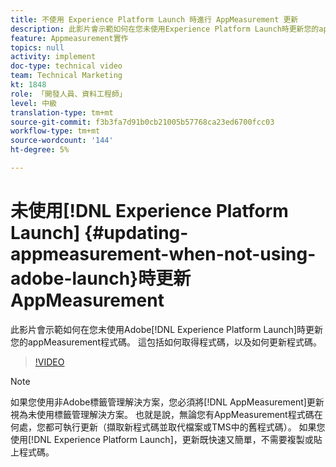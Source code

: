 ```yaml
---
title: 不使用 Experience Platform Launch 時進行 AppMeasurement 更新
description: 此影片會示範如何在您未使用Experience Platform Launch時更新您的appMeasurement程式碼。 這包括如何取得程式碼，以及如何更新程式碼。
feature: Appmeasurement實作
topics: null
activity: implement
doc-type: technical video
team: Technical Marketing
kt: 1848
role: 「開發人員、資料工程師」
level: 中級
translation-type: tm+mt
source-git-commit: f3b3fa7d91b0cb21005b57768ca23ed6700fcc03
workflow-type: tm+mt
source-wordcount: '144'
ht-degree: 5%

---
```



# 未使用[!DNL Experience Platform Launch] {#updating-appmeasurement-when-not-using-adobe-launch}時更新AppMeasurement

此影片會示範如何在您未使用Adobe[!DNL Experience Platform Launch]時更新您的appMeasurement程式碼。 這包括如何取得程式碼，以及如何更新程式碼。

>[!VIDEO](https://video.tv.adobe.com/v/25913/?quality=12)

>[!NOTE]
>
>如果您使用非Adobe標籤管理解決方案，您必須將[!DNL AppMeasurement]更新視為未使用標籤管理解決方案。 也就是說，無論您有AppMeasurement程式碼在何處，您都可執行更新（擷取新程式碼並取代檔案或TMS中的舊程式碼）。 如果您使用[!DNL Experience Platform Launch]，更新既快速又簡單，不需要複製或貼上程式碼。
